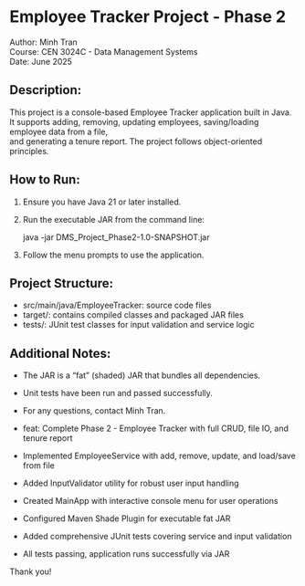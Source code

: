 Employee Tracker Project - Phase 2
==================================

Author: Minh Tran  
Course: CEN 3024C - Data Management Systems  
Date: June 2025

Description:
------------
This project is a console-based Employee Tracker application built in Java.  
It supports adding, removing, updating employees, saving/loading employee data from a file,  
and generating a tenure report. The project follows object-oriented principles.

How to Run:
------------
1. Ensure you have Java 21 or later installed.
2. Run the executable JAR from the command line:

   java -jar DMS_Project_Phase2-1.0-SNAPSHOT.jar

3. Follow the menu prompts to use the application.

Project Structure:
------------------
- src/main/java/EmployeeTracker: source code files
- target/: contains compiled classes and packaged JAR files
- tests/: JUnit test classes for input validation and service logic

Additional Notes:
-----------------
- The JAR is a “fat” (shaded) JAR that bundles all dependencies.
- Unit tests have been run and passed successfully.
- For any questions, contact Minh Tran.

- feat: Complete Phase 2 - Employee Tracker with full CRUD, file IO, and tenure report

- Implemented EmployeeService with add, remove, update, and load/save from file
- Added InputValidator utility for robust user input handling
- Created MainApp with interactive console menu for user operations
- Configured Maven Shade Plugin for executable fat JAR
- Added comprehensive JUnit tests covering service and input validation
- All tests passing, application runs successfully via JAR


Thank you!
